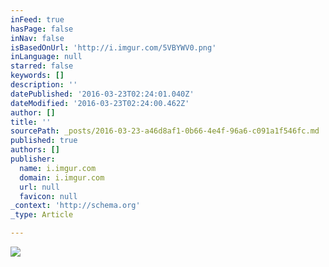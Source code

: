 ```yaml
---
inFeed: true
hasPage: false
inNav: false
isBasedOnUrl: 'http://i.imgur.com/5VBYWV0.png'
inLanguage: null
starred: false
keywords: []
description: ''
datePublished: '2016-03-23T02:24:01.040Z'
dateModified: '2016-03-23T02:24:00.462Z'
author: []
title: ''
sourcePath: _posts/2016-03-23-a46d8af1-0b66-4e4f-96a6-c091a1f546fc.md
published: true
authors: []
publisher:
  name: i.imgur.com
  domain: i.imgur.com
  url: null
  favicon: null
_context: 'http://schema.org'
_type: Article

---
```

![](http://i.imgur.com/5VBYWV0.png)